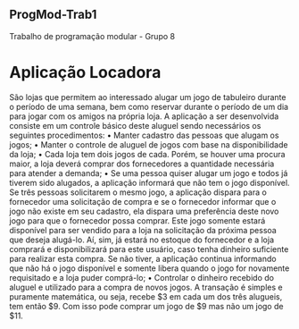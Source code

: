 ## ProgMod-Trab1
Trabalho de programação modular - Grupo 8

# Aplicação Locadora

São lojas que permitem ao interessado alugar um jogo de tabuleiro durante o período de
uma semana, bem como reservar durante o período de um dia para jogar com os amigos
na própria loja.
A aplicação a ser desenvolvida consiste em um controle básico deste aluguel sendo
necessários os seguintes procedimentos:
• Manter cadastro das pessoas que alugam os jogos;
• Manter o controle de aluguel de jogos com base na disponibilidade da loja;
• Cada loja tem dois jogos de cada. Porém, se houver uma procura maior, a loja
deverá comprar dos fornecedores a quantidade necessária para atender a
demanda;
• Se uma pessoa quiser alugar um jogo e todos já tiverem sido alugados, a aplicação
informará que não tem o jogo disponível. Se três pessoas solicitarem o mesmo
jogo, a aplicação dispara para o fornecedor uma solicitação de compra e se o
fornecedor informar que o jogo não existe em seu cadastro, ela dispara uma
preferência deste novo jogo para que o fornecedor possa comprar. Este jogo
somente estará disponível para ser vendido para a loja na solicitação da próxima
pessoa que deseja alugá-lo. Aí, sim, já estará no estoque do fornecedor e a loja
comprará e disponibilizará para este usuário, caso tenha dinheiro suficiente para
realizar esta compra. Se não tiver, a aplicação continua informando que não há o
jogo disponível e somente libera quando o jogo for novamente requisitado e a loja
puder comprá-lo;
• Controlar o dinheiro recebido do aluguel e utilizado para a compra de novos jogos.
A transação é simples e puramente matemática, ou seja, recebe $3 em cada um
dos três alugueis, tem então $9. Com isso pode comprar um jogo de $9 mas não
um jogo de $11.
